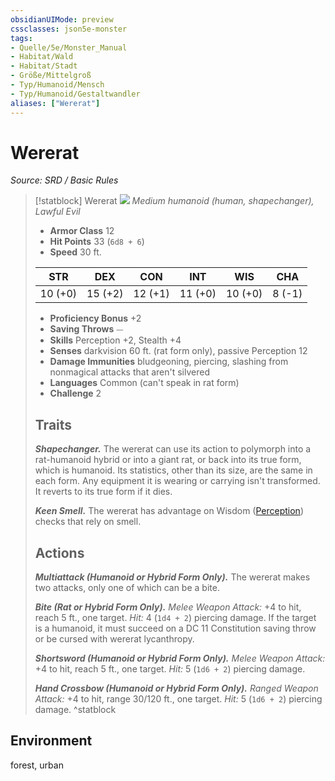 ```yaml
---
obsidianUIMode: preview
cssclasses: json5e-monster
tags:
- Quelle/5e/Monster_Manual
- Habitat/Wald
- Habitat/Stadt
- Größe/Mittelgroß
- Typ/Humanoid/Mensch
- Typ/Humanoid/Gestaltwandler
aliases: ["Wererat"]
---
```

# Wererat
*Source: SRD / Basic Rules*  

> [!statblock] Wererat
> ![](compendium/bestiary/humanoid/token/wererat.png#token)
> *Medium humanoid (human, shapechanger), Lawful Evil*
> 
> - **Armor Class** 12 
> - **Hit Points** 33 (`6d8 + 6`)
> - **Speed** 30 ft.
> 
> |STR|DEX|CON|INT|WIS|CHA|
> |:---:|:---:|:---:|:---:|:---:|:---:|
> |10 (+0)|15 (+2)|12 (+1)|11 (+0)|10 (+0)| 8 (-1)|
> 
> - **Proficiency Bonus** +2
> - **Saving Throws** ⏤
> - **Skills** Perception +2, Stealth +4
> - **Senses** darkvision 60 ft. (rat form only), passive Perception 12
> - **Damage Immunities** bludgeoning, piercing, slashing from nonmagical attacks that aren't silvered
> - **Languages** Common (can't speak in rat form)
> - **Challenge** 2
> 
> ## Traits
> 
> ***Shapechanger.*** The wererat can use its action to polymorph into a rat-humanoid hybrid or into a giant rat, or back into its true form, which is humanoid. Its statistics, other than its size, are the same in each form. Any equipment it is wearing or carrying isn't transformed. It reverts to its true form if it dies.
> 
> ***Keen Smell.*** The wererat has advantage on Wisdom ([Perception](rules/skills.md#Perception)) checks that rely on smell.
> 
> ## Actions
> 
> ***Multiattack (Humanoid or Hybrid Form Only).*** The wererat makes two attacks, only one of which can be a bite.
> 
> ***Bite (Rat or Hybrid Form Only).*** *Melee Weapon Attack:* +4 to hit, reach 5 ft., one target. *Hit:* 4 (`1d4 + 2`) piercing damage. If the target is a humanoid, it must succeed on a DC 11 Constitution saving throw or be cursed with wererat lycanthropy.
> 
> ***Shortsword (Humanoid or Hybrid Form Only).*** *Melee Weapon Attack:* +4 to hit, reach 5 ft., one target. *Hit:* 5 (`1d6 + 2`) piercing damage.
> 
> ***Hand Crossbow (Humanoid or Hybrid Form Only).*** *Ranged Weapon Attack:* +4 to hit, range 30/120 ft., one target. *Hit:* 5 (`1d6 + 2`) piercing damage.
^statblock

## Environment

forest, urban